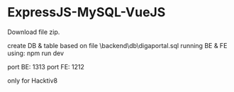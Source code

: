 # ExpressJS-MySQL-VueJS

Download file zip.

create DB & table based on file \backend\db\digaportal.sql
running BE & FE using: npm run dev

port BE: 1313
port FE: 1212

only for Hacktiv8
